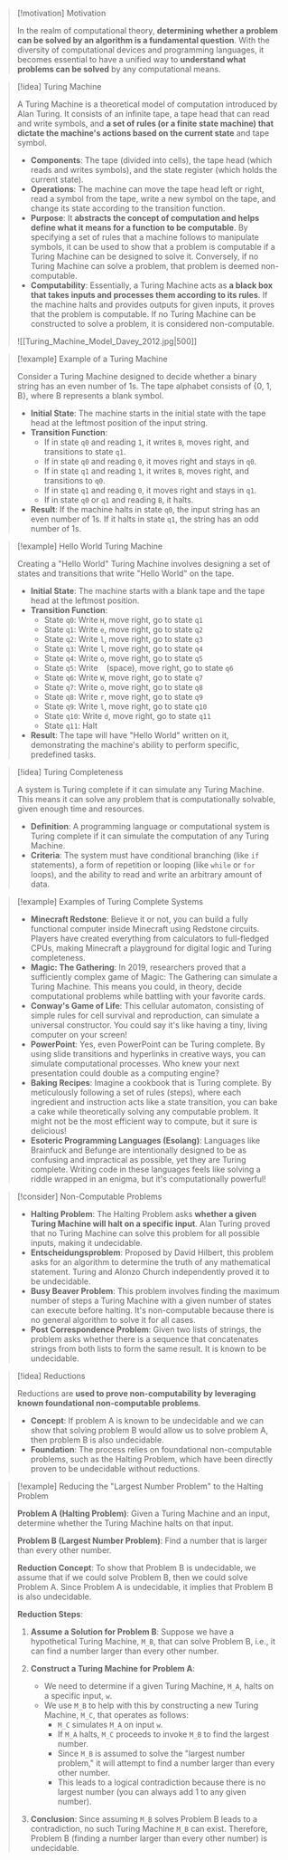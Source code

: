 > [!motivation] Motivation
>
> In the realm of computational theory, **determining whether a problem can be solved by an algorithm is a fundamental question**. With the diversity of computational devices and programming languages, it becomes essential to have a unified way to **understand what problems can be solved** by any computational means.

> [!idea] Turing Machine
>
> A Turing Machine is a theoretical model of computation introduced by Alan Turing. It consists of an infinite tape, a tape head that can read and write symbols, and **a set of rules (or a finite state machine) that dictate the machine's actions based on the current state** and tape symbol.
> 
> - **Components**: The tape (divided into cells), the tape head (which reads and writes symbols), and the state register (which holds the current state).
> - **Operations**: The machine can move the tape head left or right, read a symbol from the tape, write a new symbol on the tape, and change its state according to the transition function.
> - **Purpose**: It **abstracts the concept of computation and helps define what it means for a function to be computable**. By specifying a set of rules that a machine follows to manipulate symbols, it can be used to show that a problem is computable if a Turing Machine can be designed to solve it. Conversely, if no Turing Machine can solve a problem, that problem is deemed non-computable.
> - **Computability**: Essentially, a Turing Machine acts as **a black box that takes inputs and processes them according to its rules**. If the machine halts and provides outputs for given inputs, it proves that the problem is computable. If no Turing Machine can be constructed to solve a problem, it is considered non-computable.
> 
> ![[Turing_Machine_Model_Davey_2012.jpg|500]]


> [!example] Example of a Turing Machine
>
> Consider a Turing Machine designed to decide whether a binary string has an even number of 1s. The tape alphabet consists of {0, 1, B}, where B represents a blank symbol.
> 
> - **Initial State**: The machine starts in the initial state with the tape head at the leftmost position of the input string.
> - **Transition Function**: 
>   - If in state `q0` and reading `1`, it writes `B`, moves right, and transitions to state `q1`.
>   - If in state `q0` and reading `0`, it moves right and stays in `q0`.
>   - If in state `q1` and reading `1`, it writes `B`, moves right, and transitions to `q0`.
>   - If in state `q1` and reading `0`, it moves right and stays in `q1`.
>   - If in state `q0` or `q1` and reading `B`, it halts.
> - **Result**: If the machine halts in state `q0`, the input string has an even number of 1s. If it halts in state `q1`, the string has an odd number of 1s.

> [!example] Hello World Turing Machine
>
> Creating a "Hello World" Turing Machine involves designing a set of states and transitions that write "Hello World" on the tape.
>
> - **Initial State**: The machine starts with a blank tape and the tape head at the leftmost position.
> - **Transition Function**: 
>   - State `q0`: Write `H`, move right, go to state `q1`
>   - State `q1`: Write `e`, move right, go to state `q2`
>   - State `q2`: Write `l`, move right, go to state `q3`
>   - State `q3`: Write `l`, move right, go to state `q4`
>   - State `q4`: Write `o`, move right, go to state `q5`
>   - State `q5`: Write ` ` (space), move right, go to state `q6`
>   - State `q6`: Write `W`, move right, go to state `q7`
>   - State `q7`: Write `o`, move right, go to state `q8`
>   - State `q8`: Write `r`, move right, go to state `q9`
>   - State `q9`: Write `l`, move right, go to state `q10`
>   - State `q10`: Write `d`, move right, go to state `q11`
>   - State `q11`: Halt
> - **Result**: The tape will have "Hello World" written on it, demonstrating the machine's ability to perform specific, predefined tasks.

> [!idea] Turing Completeness
>
> A system is Turing complete if it can simulate any Turing Machine. This means it can solve any problem that is computationally solvable, given enough time and resources.
> 
> - **Definition**: A programming language or computational system is Turing complete if it can simulate the computation of any Turing Machine.
> - **Criteria**: The system must have conditional branching (like `if` statements), a form of repetition or looping (like `while` or `for` loops), and the ability to read and write an arbitrary amount of data.

> [!example] Examples of Turing Complete Systems
>
> - **Minecraft Redstone**: Believe it or not, you can build a fully functional computer inside Minecraft using Redstone circuits. Players have created everything from calculators to full-fledged CPUs, making Minecraft a playground for digital logic and Turing completeness.
> - **Magic: The Gathering**: In 2019, researchers proved that a sufficiently complex game of Magic: The Gathering can simulate a Turing Machine. This means you could, in theory, decide computational problems while battling with your favorite cards.
> - **Conway's Game of Life**: This cellular automaton, consisting of simple rules for cell survival and reproduction, can simulate a universal constructor. You could say it's like having a tiny, living computer on your screen!
> - **PowerPoint**: Yes, even PowerPoint can be Turing complete. By using slide transitions and hyperlinks in creative ways, you can simulate computational processes. Who knew your next presentation could double as a computing engine?
> - **Baking Recipes**: Imagine a cookbook that is Turing complete. By meticulously following a set of rules (steps), where each ingredient and instruction acts like a state transition, you can bake a cake while theoretically solving any computable problem. It might not be the most efficient way to compute, but it sure is delicious!
> - **Esoteric Programming Languages (Esolang)**: Languages like Brainfuck and Befunge are intentionally designed to be as confusing and impractical as possible, yet they are Turing complete. Writing code in these languages feels like solving a riddle wrapped in an enigma, but it's computationally powerful!

> [!consider] Non-Computable Problems
>
> - **Halting Problem**: The Halting Problem asks **whether a given Turing Machine will halt on a specific input**. Alan Turing proved that no Turing Machine can solve this problem for all possible inputs, making it undecidable.
> - **Entscheidungsproblem**: Proposed by David Hilbert, this problem asks for an algorithm to determine the truth of any mathematical statement. Turing and Alonzo Church independently proved it to be undecidable.
> - **Busy Beaver Problem**: This problem involves finding the maximum number of steps a Turing Machine with a given number of states can execute before halting. It's non-computable because there is no general algorithm to solve it for all cases.
> - **Post Correspondence Problem**: Given two lists of strings, the problem asks whether there is a sequence that concatenates strings from both lists to form the same result. It is known to be undecidable.


> [!idea] Reductions
>
> Reductions are **used to prove non-computability by leveraging known foundational non-computable problems**.
> 
> - **Concept**: If problem A is known to be undecidable and we can show that solving problem B would allow us to solve problem A, then problem B is also undecidable.
> - **Foundation**: The process relies on foundational non-computable problems, such as the Halting Problem, which have been directly proven to be undecidable without reductions.

> [!example] Reducing the "Largest Number Problem" to the Halting Problem
>
> **Problem A (Halting Problem)**: Given a Turing Machine and an input, determine whether the Turing Machine halts on that input.
> 
> **Problem B (Largest Number Problem)**: Find a number that is larger than every other number.
> 
> **Reduction Concept**: To show that Problem B is undecidable, we assume that if we could solve Problem B, then we could solve Problem A. Since Problem A is undecidable, it implies that Problem B is also undecidable.
> 
> **Reduction Steps**:
> 
> 1. **Assume a Solution for Problem B**: Suppose we have a hypothetical Turing Machine, `M_B`, that can solve Problem B, i.e., it can find a number larger than every other number.
> 
> 2. **Construct a Turing Machine for Problem A**:
>    - We need to determine if a given Turing Machine, `M_A`, halts on a specific input, `w`.
>    - We use `M_B` to help with this by constructing a new Turing Machine, `M_C`, that operates as follows:
>      - `M_C` simulates `M_A` on input `w`.
>      - If `M_A` halts, `M_C` proceeds to invoke `M_B` to find the largest number.
>      - Since `M_B` is assumed to solve the "largest number problem," it will attempt to find a number larger than every other number.
>      - This leads to a logical contradiction because there is no largest number (you can always add 1 to any given number).
> 
> 3. **Conclusion**: Since assuming `M_B` solves Problem B leads to a contradiction, no such Turing Machine `M_B` can exist. Therefore, Problem B (finding a number larger than every other number) is undecidable.
